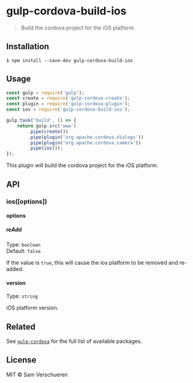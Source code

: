 # gulp-cordova-build-ios

> Build the cordova project for the iOS platform.


## Installation

```
$ npm install --save-dev gulp-cordova-build-ios
```


## Usage

```js
const gulp = require('gulp');
const create = require('gulp-cordova-create');
const plugin = require('gulp-cordova-plugin');
const ios = require('gulp-cordova-build-ios');

gulp.task('build', () => {
	return gulp.src('www')
		.pipe(create())
		.pipe(plugin('org.apache.cordova.dialogs'))
		.pipe(plugin('org.apache.cordova.camera'))
		.pipe(ios());
});
```

This plugin will build the cordova project for the iOS platform.


## API

### ios([options])

#### options

##### reAdd

Type: `boolean`<br>
Default: `false`

If the value is `true`, this will cause the ios platform to be removed and re-added.

#### version

Type: `string`

iOS platform version.


## Related

See [`gulp-cordova`](https://github.com/SamVerschueren/gulp-cordova) for the full list of available packages.


## License

MIT © Sam Verschueren
